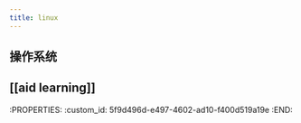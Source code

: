 ```yaml
---
title: linux
---
```


## 操作系统
## [[aid learning]]
:PROPERTIES:
:custom_id: 5f9d496d-e497-4602-ad10-f400d519a19e
:END:

